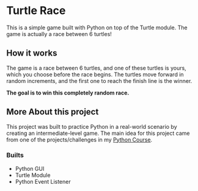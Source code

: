 # Turtle Race

This is a simple game built with Python on top of the Turtle module. The game is actually a race between 6 turtles!

## How it works

The game is a race between 6 turtles, and one of these turtles is yours, which you choose before the race begins. The turtles move forward in random increments, and the first one to reach the finish line is the winner.

**The goal is to win this completely random race.**

## More About this project

This project was built to practice Python in a real-world scenario by creating an intermediate-level game. The main idea for this project came from one of the projects/challenges in my [Python Course](https://www.udemy.com/course/100-days-of-code/).

### Builts

- Python GUI
- Turtle Module
- Python Event Listener
